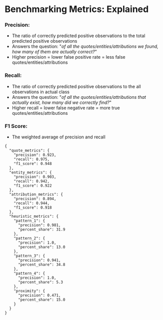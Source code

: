 # Benchmarking Metrics: Explained

### Precision: 
- The ratio of correctly predicted positive observations to the total predicted positive observations
- Answers the question: "_of all the quotes/entities/attributions we found, how many of them are actually correct?_"
- Higher precision = lower false positive rate = less false quotes/entities/attributions 

### Recall:
- The ratio of correctly predicted positive observations to the all observations in actual class
- Answers the question: "_of all the quotes/entities/attributions that actually exist, how many did we correctly find?_"
- Higher recall = lower false negative rate = more true quotes/entities/attributions

### F1 Score:
- The weighted average of precision and recall

```
{
  "quote_metrics": {
    "precision": 0.923,
    "recall": 0.975,
    "f1_score": 0.948
  },
  "entity_metrics": {
    "precision": 0.903,
    "recall": 0.942,
    "f1_score": 0.922
  },
  "attribution_metrics": {
    "precision": 0.894,
    "recall": 0.944,
    "f1_score": 0.918
  },
  "heuristic_metrics": {
    "pattern_1": {
      "precision": 0.981,
      "percent_share": 31.9
    },
    "pattern_2": {
      "precision": 1.0,
      "percent_share": 13.0
    },
    "pattern_3": {
      "precision": 0.941,
      "percent_share": 34.8
    },
    "pattern_4": {
      "precision": 1.0,
      "percent_share": 5.3
    },
    "proximity": {
      "precision": 0.471,
      "percent_share": 15.0
    }
  }
}
```
